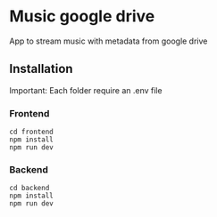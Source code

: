 # Music google drive
App to stream music with metadata from google drive

## Installation

Important: Each folder require an .env file

### Frontend

```
cd frontend
npm install
npm run dev
```

### Backend

```
cd backend
npm install
npm run dev
```

